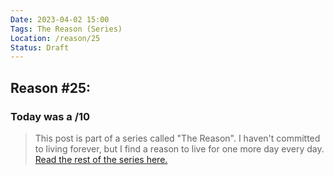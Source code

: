 ```yaml
---
Date: 2023-04-02 15:00
Tags: The Reason (Series)
Location: /reason/25
Status: Draft
---
```


## Reason #25:

### Today was a /10

>This post is part of a series called "The Reason". I haven't committed to living forever, but I find a reason to live for one more day every day. [Read the rest of the series here.](/reason/)
